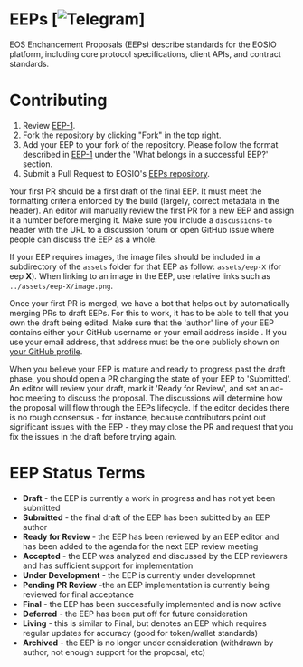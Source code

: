 # EEPs [![Telegram](https://t.me/eos_enhancements_proposals)]
EOS Enchancement Proposals (EEPs) describe standards for the EOSIO platform, including core protocol specifications, client APIs, and contract standards.

# Contributing

 1. Review [EEP-1](EEPS/eep-1.md).
 2. Fork the repository by clicking "Fork" in the top right.
 3. Add your EEP to your fork of the repository. Please follow the format described in [EEP-1](EEPS/eep-1.md) under the 'What belongs in a successful EEP?' section.
 4. Submit a Pull Request to EOSIO's [EEPs repository](https://github.com/EOSIO/EEPs).

Your first PR should be a first draft of the final EEP. It must meet the formatting criteria enforced by the build (largely, correct metadata in the header). An editor will manually review the first PR for a new EEP and assign it a number before merging it. Make sure you include a `discussions-to` header with the URL to a discussion forum or open GitHub issue where people can discuss the EEP as a whole.

If your EEP requires images, the image files should be included in a subdirectory of the `assets` folder for that EEP as follow: `assets/eep-X` (for eep **X**). When linking to an image in the EEP, use relative links such as `../assets/eep-X/image.png`.

Once your first PR is merged, we have a bot that helps out by automatically merging PRs to draft EEPs. For this to work, it has to be able to tell that you own the draft being edited. Make sure that the 'author' line of your EEP contains either your GitHub username or your email address inside <triangular brackets>. If you use your email address, that address must be the one publicly shown on [your GitHub profile](https://github.com/settings/profile).

When you believe your EEP is mature and ready to progress past the draft phase, you should open a PR changing the state of your EEP to 'Submitted'. An editor will review your draft, mark it 'Ready for Review', and set an ad-hoc meeting to discuss the proposal. The discussions will determine how the proposal will flow through the EEPs lifecycle. If the editor decides there is no rough consensus - for instance, because contributors point out significant issues with the EEP - they may close the PR and request that you fix the issues in the draft before trying again.

# EEP Status Terms
* **Draft** - the EEP is currently a work in progress and has not yet been submitted
* **Submitted** - the final draft of the EEP has been subitted by an EEP author
* **Ready for Review** - the EEP has been reviewed by an EEP editor and has been added to the agenda for the next EEP review meeting
* **Accepted** - the EEP was analyzed and discussed by the EEP reviewers and has sufficient support for implementation
* **Under Development** - the EEP is currently under developmnet
* **Pending PR Review** -the an EEP implementation is currently being reviewed for final acceptance
* **Final** - the EEP has been successfully implemented and is now active
* **Deferred** - the EEP has been put off for future consideration
* **Living** - this is similar to Final, but denotes an EEP which requires regular updates for accuracy (good for token/wallet standards)
* **Archived** - the EEP is no longer under consideration (withdrawn by author, not enough support for the proposal, etc)
